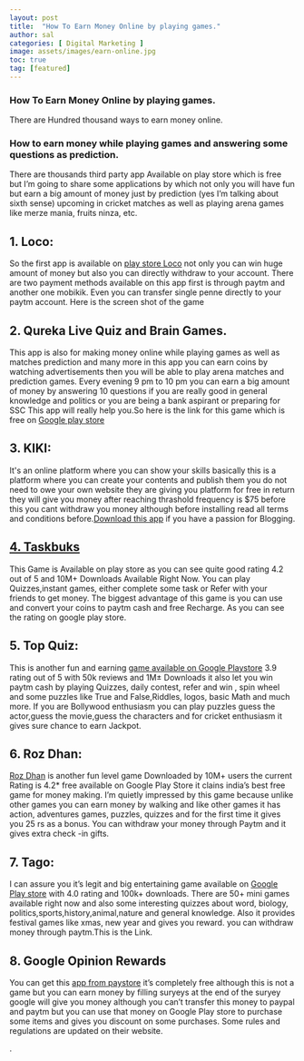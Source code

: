 ```yaml
---
layout: post
title:  "How To Earn Money Online by playing games."
author: sal
categories: [ Digital Marketing ]
image: assets/images/earn-online.jpg
toc: true
tag: [featured]
---
```


### How To Earn Money Online by playing games.
There are Hundred thousand ways to earn money online.

### How to earn money while playing games and answering some questions as prediction.

There are thousands third party app Available on play store which is free but I’m going to share some applications by which not only you will have fun but earn a big amount of money just by prediction (yes I’m talking about sixth sense) upcoming in cricket matches as well as playing arena games like merze mania, fruits ninza, etc.


## 1. Loco:
So the first app is available on [play store Loco](https://play.google.com/store/apps/details?id=com.showtimeapp) not only you can win huge amount of money but also you can directly withdraw to your account. There are two payment methods available on this app first is through paytm and another one mobikik. Even you can transfer single penne directly to your paytm account. Here is the screen shot of the game


## 2. Qureka Live Quiz and Brain Games.

This app is also for making money online while playing games as well as matches prediction and many more in this app you can earn coins by watching advertisements then you will be able to play arena matches and prediction games. Every evening 9 pm to 10 pm you can earn a big amount of money by answering 10 questions if you are really good in general knowledge and politics or you are being a bank aspirant or preparing for SSC This app will really help you.So here is the link for this game which is free on [Google play store](https://play.google.com/store/apps/details?id=qureka.live.game.show)


## 3. KIKI:

It's an online platform where you can show your skills basically this is a platform where you can create your contents and publish them you do not need to owe your own website they are giving you platform for free in return they will give you money after reaching thrashold frequency is $75 before this you cant withdraw you money although before installing read all terms and conditions before.[Download this app](https://play.google.com/store/apps/details?id=com.kikitime.app) if you have a passion for Blogging.


## [4. Taskbuks](https://play.google.com/store/apps/details?id=com.taskbucks.taskbucks)


This Game is Available on play store as you can see quite good rating 4.2 out of 5 and 10M+ Downloads Available Right Now. You can play Quizzes,instant games, either complete some task or Refer with your friends to get money. The biggest advantage of this game is you can use and convert your coins to paytm cash and free Recharge. As you can see the rating on google play store.


## 5. Top Quiz:

This is another fun and earning [game available on Google Playstore](https://play.google.com/store/apps/details?id=com.brainnr.trivia) 3.9 rating out of 5 with 50k reviews and 1M± Downloads it also let you win paytm cash by playing Quizzes, daily contest, refer and win , spin wheel and some puzzles like True and False,Riddles, logos, basic Math and much more. If you are Bollywood enthusiasm you can play puzzles guess the actor,guess the movie,guess the characters and for cricket enthusiasm it gives sure chance to earn Jackpot.

## 6. Roz Dhan:

[Roz Dhan](https://play.google.com/store/apps/details?id=videos.share.rozdhan) is another fun level game Downloaded by 10M+ users the current Rating is 4.2* free available on Google Play Store it clains india’s best free game for money making. I’m quietly impressed by this game because unlike other games you can earn money by walking and like other games it has action, adventures games, puzzles, quizzes and for the first time it gives you 25 rs as a bonus. You can withdraw your money through Paytm and it gives extra check -in gifts.

## 7. Tago:
I can assure you it’s legit and big entertaining game available on [Google Play store](https://play.google.com/store/apps/details?id=com.sgiggle.production) with 4.0 rating and 100k+ downloads. There are 50+ mini games available right now and also some interesting quizzes about word, biology, politics,sports,history,animal,nature and general knowledge. Also it provides festival games like xmas, new year and gives you reward. you can withdraw money through paytm.This is the Link.

## 8. Google Opinion Rewards
You can get this [app from paystore](https://play.google.com/store/apps/details?id=com.google.android.apps.paidtasks) it’s completely free although this is not a game but you can earn money by filling suryeys at the end of the suryey google will give you money although you can’t transfer this money to paypal and paytm but you can use that money on Google Play store to purchase some items and gives you discount on some purchases. Some rules and regulations are updated on their website.
















.
